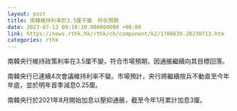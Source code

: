 ```yaml
---
layout: post
title: 南韓維持利率於3.5厘不變　符合預期
date: 2023-07-13 09:18:10.000000000 +08:00
link: https://news.rthk.hk/rthk/ch/component/k2/1708639-20230713.htm
categories: rthk
---
```


南韓央行維持政策利率在3.5厘不變，符合市場預期，因通脹繼續向其目標回落。

南韓央行已連續4次會議維持利率不變。市場預計，央行將繼續按兵不動直至今年年底，並於明年首季減息0.25厘。

南韓央行於2021年8月開始加息以壓抑通脹，截至今年1月累計加息3厘。
